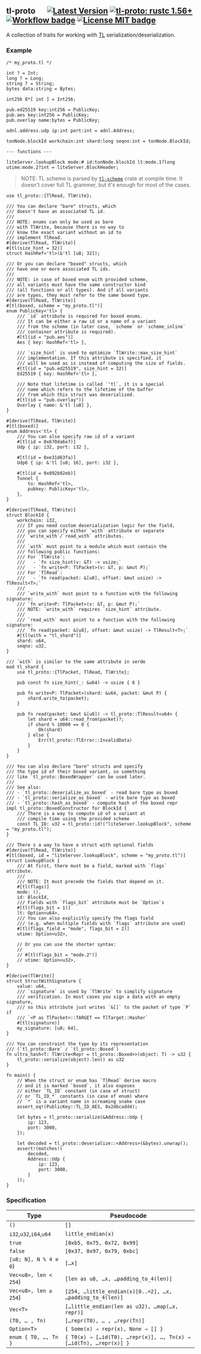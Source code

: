 ## tl-proto &emsp; [![Latest Version]][crates.io] [![tl-proto: rustc 1.56+]][Rust 1.56] [![Workflow badge]][Workflow] [![License MIT badge]][License MIT]

[Latest Version]: https://img.shields.io/crates/v/tl-proto.svg

[crates.io]: https://crates.io/crates/tl-proto

[tl-proto: rustc 1.56+]: https://img.shields.io/badge/rustc-1.56+-lightgray.svg

[Rust 1.56]: https://blog.rust-lang.org/2021/10/21/Rust-1.56.0.html

[Workflow badge]: https://img.shields.io/github/actions/workflow/status/broxus/tl-proto/master.yml?branch=master

[Workflow]: https://github.com/broxus/tl-proto/actions?query=workflow%3Amaster

[License MIT badge]: https://img.shields.io/badge/license-MIT-blue.svg

[License MIT]: https://opensource.org/licenses/MIT

A collection of traits for working with [TL](https://core.telegram.org/mtproto/TL) serialization/deserialization.

### Example

```text
/* my_proto.tl */

int ? = Int;
long ? = Long;
string ? = String;
bytes data:string = Bytes;

int256 8*[ int ] = Int256;

pub.ed25519 key:int256 = PublicKey;
pub.aes key:int256 = PublicKey;
pub.overlay name:bytes = PublicKey;

adnl.address.udp ip:int port:int = adnl.Address;

tonNode.blockId workchain:int shard:long seqno:int = tonNode.BlockId;

--- functions ---

liteServer.lookupBlock mode:# id:tonNode.blockId lt:mode.1?long utime:mode.2?int = liteServer.BlockHeader;
```

> NOTE: TL scheme is parsed by [`tl-scheme`](./scheme) crate at compile time.
> It doesn't cover full TL grammer, but it's enough for most of the cases.

```rust,ignore
use tl_proto::{TlRead, TlWrite};

/// You can declare "bare" structs, which
/// doesn't have an associated TL id.
///
/// NOTE: enums can only be used as bare
/// with TlWrite, because there is no way to
/// know the exact variant without an id to
/// implement TlRead.
#[derive(TlRead, TlWrite)]
#[tl(size_hint = 32)]
struct HashRef<'tl>(&'tl [u8; 32]);

/// Or you can declare "boxed" structs, which
/// have one or more associated TL ids.
///
/// NOTE: in case of boxed enum with provided scheme,
/// all variants must have the same constructor kind
/// (all functions or all types). And if all variants
/// are types, they must refer to the same boxed type.
#[derive(TlRead, TlWrite)]
#[tl(boxed, scheme = "my_proto.tl")]
enum PublicKey<'tl> {
    /// `id` attribute is required for boxed enums.
    /// It can be either a raw id or a name of a variant
    /// from the scheme (in later case, `scheme` or `scheme_inline`
    /// container attribute is required).
    #[tl(id = "pub.aes")]
    Aes { key: HashRef<'tl> },

    /// `size_hint` is used to optimize `TlWrite::max_size_hint`
    /// implementation. If this attribute is specified, it
    /// will be used as is instead of computing the size of fields.
    #[tl(id = "pub.ed25519", size_hint = 32)]
    Ed25519 { key: HashRef<'tl> },

    /// Note that lifetime is called `'tl`, it is a special
    /// name which refers to the lifetime of the buffer
    /// from which this struct was deserialized.
    #[tl(id = "pub.overlay")]
    Overlay { name: &'tl [u8] },
}

#[derive(TlRead, TlWrite)]
#[tl(boxed)]
enum Address<'tl> {
    /// You can also specify raw id of a variant
    #[tl(id = 0x670da6e7)]
    Udp { ip: i32, port: i32 },

    #[tl(id = 0xe31d63fa)]
    Udp6 { ip: &'tl [u8; 16], port: i32 },

    #[tl(id = 0x092b02eb)]
    Tunnel {
        to: HashRef<'tl>,
        pubkey: PublicKey<'tl>,
    },
}

#[derive(TlRead, TlWrite)]
struct BlockId {
    workchain: i32,
    /// If you need custom deserialization logic for the field,
    /// you can specify either `with` attribute or separate
    /// `write_with`/`read_with` attributes.
    ///
    /// `with` must point to a module which must contain the
    /// following public functions:
    /// For `TlWrite`:
    ///   - `fn size_hint(v: &T) -> usize;`
    ///   - `fn write<P: TlPacket>(v: &T, p: &mut P);`
    /// For `TlRead`:
    ///   - `fn read(packet: &[u8], offset: &mut usize) -> TlResult<T>;`
    ///
    /// `write_with` must point to a function with the following signature:
    /// `fn write<P: TlPacket>(v: &T, p: &mut P);`
    /// NOTE: `write_with` requires `size_hint` attribute.
    ///
    /// `read_with` must point to a function with the following signature:
    /// `fn read(packet: &[u8], offset: &mut usize) -> TlResult<T>;`
    #[tl(with = "tl_shard")]
    shard: u64,
    seqno: u32,
}

/// `with` is similar to the same attribute in serde
mod tl_shard {
    use tl_proto::{TlPacket, TlRead, TlWrite};

    pub const fn size_hint(_: &u64) -> usize { 8 }

    pub fn write<P: TlPacket>(shard: &u64, packet: &mut P) {
        shard.write_to(packet);
    }

    pub fn read(packet: &mut &[u8]) -> tl_proto::TlResult<u64> {
        let shard = u64::read_from(packet)?;
        if shard % 10000 == 0 {
            Ok(shard)
        } else {
            Err(tl_proto::TlError::InvalidData)
        }
    }
}

/// You can also declare "bare" structs and specify
/// the type id of their boxed variant, so something
/// like `tl_proto::BoxedWrapper` can be used later.
///
/// See also:
/// - `tl_proto::deserialize_as_boxed` - read bare type as boxed
/// - `tl_proto::serialize_as_boxed` - write bare type as boxed
/// - `tl_proto::hash_as_boxed` - compute hash of the boxed repr
impl tl_proto::BoxedConstructor for BlockId {
    /// There is a way to compute id of a variant at
    /// compile time using the provided scheme
    const TL_ID: u32 = tl_proto::id!("liteServer.lookupBlock", scheme = "my_proto.tl");
}

/// There s a way to have a struct with optional fields
#[derive(TlRead, TlWrite)]
#[tl(boxed, id = "liteServer.lookupBlock", scheme = "my_proto.tl")]
struct LookupBlock {
    /// At first, there must be a field, marked with `flags` attribute.
    ///
    /// NOTE: It must precede the fields that depend on it.
    #[tl(flags)]
    mode: (),
    id: BlockId,
    /// Fields with `flags_bit` attribute must be `Option`s
    #[tl(flags_bit = 1)]
    lt: Option<u64>,
    /// You can also explicitly specify the flags field
    /// (e.g. when multiple fields with `flags` attribute are used)
    #[tl(flags_field = "mode", flags_bit = 2)]
    utime: Option<u32>,

    // Or you can use the shorter syntax:
    //
    // #[tl(flags_bit = "mode.2")]
    // utime: Option<u32>,
}

#[derive(TlWrite)]
struct StructWithSignature {
    value: u64,
    /// `signature` is used by `TlWrite` to simplify signature
    /// verification. In most cases you sign a data with an empty signature,
    /// so this attribute just writes `&[]` to the packet of type `P` if
    /// `<P as TlPacket>::TARGET == TlTarget::Hasher`
    #[tl(signature)]
    my_signature: [u8; 64],
}

/// You can constraint the type by its representation
/// (`tl_proto::Bare` / `tl_proto::Boxed`)
fn ultra_hash<T: TlWrite<Repr = tl_proto::Boxed>>(object: T) -> u32 {
    tl_proto::serialize(object).len() as u32
}

fn main() {
    // When the struct or enum has `TlRead` derive macro
    // and it is marked `boxed`, it also exposes
    // either `TL_ID` constant (in case of struct)
    // or `TL_ID_*` constants (in case of enum) where
    // `*` is a variant name in screaming snake case
    assert_eq!(PublicKey::TL_ID_AES, 0x2dbcadd4);

    let bytes = tl_proto::serialize(&Address::Udp {
        ip: 123,
        port: 3000,
    });

    let decoded = tl_proto::deserialize::<Address>(&bytes).unwrap();
    assert!(matches!(
        decoded,
        Address::Udp {
            ip: 123,
            port: 3000,
        }
    ));
}
```

### Specification

| Type | Pseudocode |
| -------- | -------- |
| `()` | `[]` |
| `i32`,`u32`,`i64`,`u64` | `little_endian(x)` |
| `true` | `[0xb5, 0x75, 0x72, 0x99]` |
| `false` | `[0x37, 0x97, 0x79, 0xbc]`
| `[u8; N], N % 4 ≡ 0`) | `[…x]` |
| `Vec<u8>, len < 254`) | <code>[len as u8, …x, …padding_to_4(len)]</code> |
| `Vec<u8>, len ≥ 254`) | <code>[254, …little_endian(x)[0..=2], …x, …padding_to_4(len)]</code> |
| `Vec<T>` | `[…little_endian(len as u32), …map(…x, repr)]` |
| `(T0, … , Tn)` | `[…repr(T0), … , …repr(Tn)]`  |
| `Option<T>` | `{ Some(x) ⇒ repr(x), None ⇒ [] }` |
| `enum { T0, …, Tn }` | `{ T0(x) ⇒ […id(T0), …repr(x)], …, Tn(x) ⇒ […id(Tn), …repr(x)] }` |
